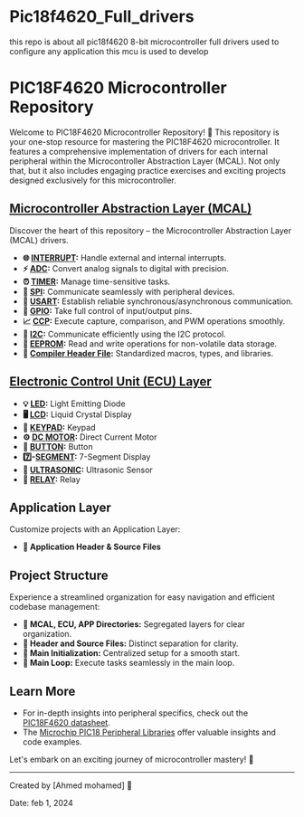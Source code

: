 # Pic18f4620_Full_drivers
this repo is about all pic18f4620 8-bit microcontroller full drivers  used to configure any application this mcu is used to develop 
# PIC18F4620 Microcontroller Repository
  

Welcome to PIC18F4620 Microcontroller Repository! 🚀 This repository is your one-stop resource for mastering the PIC18F4620 microcontroller. It features a comprehensive implementation of drivers for each internal peripheral within the Microcontroller Abstraction Layer (MCAL). Not only that, but it also includes engaging practice exercises and exciting projects designed exclusively for this microcontroller.

## [Microcontroller Abstraction Layer (MCAL)](https://github.com/AhmedMohamed106/Pic18f4620_Full_drivers/tree/master/MCAL_Layer)

Discover the heart of this repository – the Microcontroller Abstraction Layer (MCAL) drivers.

- **🌐 [INTERRUPT](https://github.com/AhmedMohamed106/Pic18f4620_Full_drivers/tree/master/MCAL_Layer/Interrupt):** Handle external and internal interrupts.
- **⚡ [ADC](https://github.com/AhmedMohamed106/Pic18f4620_Full_drivers/tree/master/MCAL_Layer/ADC):** Convert analog signals to digital with precision.
- **⏰ [TIMER](https://github.com/AhmedMohamed106/Pic18f4620_Full_drivers/tree/master/MCAL_Layer/Timer0):** Manage time-sensitive tasks.
- **🔌 [SPI](https://github.com/AhmedMohamed106/Pic18f4620_Full_drivers/tree/master/MCAL_Layer/SPI):** Communicate seamlessly with peripheral devices.
- **📡 [USART](https://github.com/AhmedMohamed106/Pic18f4620_Full_drivers/tree/master/MCAL_Layer/usart):** Establish reliable synchronous/asynchronous communication.
- **🔳 [GPIO](https://github.com/AhmedMohamed106/Pic18f4620_Full_drivers/tree/master/MCAL_Layer/GPIO):** Take full control of input/output pins.
- **📈 [CCP](https://github.com/AhmedMohamed106/Pic18f4620_Full_drivers/tree/master/MCAL_Layer/CCP1):** Execute capture, comparison, and PWM operations smoothly.
- **🔗 [I2C](https://github.com/AhmedMohamed106/Pic18f4620_Full_drivers/tree/master/MCAL_Layer/I2C):** Communicate efficiently using the I2C protocol.
- **💾 [EEPROM](https://github.com/AhmedMohamed106/Pic18f4620_Full_drivers/tree/master/MCAL_Layer/EEPROM):** Read and write operations for non-volatile data storage.
- **🧩 [Compiler Header File](https://github.com/AhmedMohamed106/Pic18f4620_Full_drivers/tree/master/MCAL_Layer/compiler.h):** Standardized macros, types, and libraries.

## [Electronic Control Unit (ECU) Layer](https://github.com/Salahbendary/PIC18F4620/tree/main/ECU_Layer)


- **💡 [LED](https://github.com/Salahbendary/PIC18F4620/tree/main/ECU_Layer/LED):** Light Emitting Diode
- **🖥️ [LCD](https://github.com/Salahbendary/PIC18F4620/tree/main/ECU_Layer/Chr_LCD):** Liquid Crystal Display
- **🔲 [KEYPAD](https://github.com/Salahbendary/PIC18F4620/tree/main/ECU_Layer/Keypad):** Keypad
- **⚙️ [DC MOTOR](https://github.com/Salahbendary/PIC18F4620/tree/main/ECU_Layer/DC_Motor):** Direct Current Motor
- **🔘 [BUTTON](https://github.com/Salahbendary/PIC18F4620/tree/main/ECU_Layer/PUSH_BUTTON):** Button
- **7️⃣-[SEGMENT](https://github.com/Salahbendary/PIC18F4620/tree/main/ECU_Layer/7_Segment):** 7-Segment Display
- **📏 [ULTRASONIC](https://github.com/Salahbendary/PIC18F4620/tree/main/ECU_Layer/):** Ultrasonic Sensor
- **🔌 [RELAY](https://github.com/Salahbendary/PIC18F4620/tree/main/ECU_Layer/Relay):** Relay


## Application Layer

Customize projects with an Application Layer:

- **🎯 Application Header & Source Files**


## Project Structure

Experience a streamlined organization for easy navigation and efficient codebase management:

- **📂 MCAL, ECU, APP Directories:** Segregated layers for clear organization.
- **📝 Header and Source Files:** Distinct separation for clarity.
- **🚀 Main Initialization:** Centralized setup for a smooth start.
- **🔄 Main Loop:** Execute tasks seamlessly in the main loop.

## Learn More

- For in-depth insights into peripheral specifics, check out the [PIC18F4620 datasheet](https://www.microchip.com/wwwproducts/en/PIC18F4620).
- The [Microchip PIC18 Peripheral Libraries](https://www.microchip.com/en-us/development-tools-tools-and-software/embedded-software-centers/peripheral-libraries) offer valuable insights and code examples.

Let's embark on an exciting journey of microcontroller mastery! 🎉

---


Created by [Ahmed mohamed] 🌟

Date: feb 1, 2024
